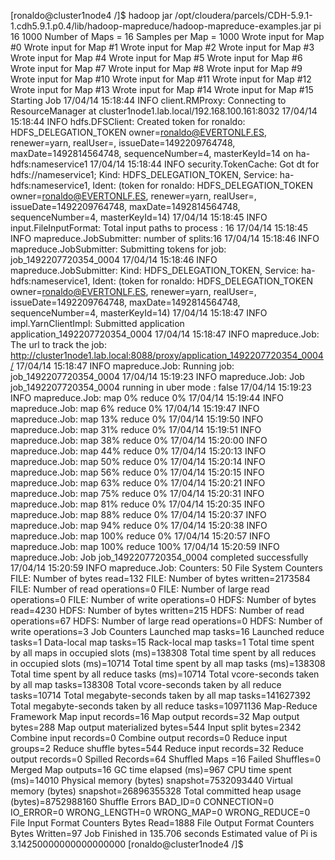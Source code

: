 [ronaldo@cluster1node4 /]$ hadoop jar /opt/cloudera/parcels/CDH-5.9.1-1.cdh5.9.1.p0.4/lib/hadoop-mapreduce/hadoop-mapreduce-examples.jar pi 16 1000
Number of Maps  = 16
Samples per Map = 1000
Wrote input for Map #0
Wrote input for Map #1
Wrote input for Map #2
Wrote input for Map #3
Wrote input for Map #4
Wrote input for Map #5
Wrote input for Map #6
Wrote input for Map #7
Wrote input for Map #8
Wrote input for Map #9
Wrote input for Map #10
Wrote input for Map #11
Wrote input for Map #12
Wrote input for Map #13
Wrote input for Map #14
Wrote input for Map #15
Starting Job
17/04/14 15:18:44 INFO client.RMProxy: Connecting to ResourceManager at cluster1node1.lab.local/192.168.100.161:8032
17/04/14 15:18:44 INFO hdfs.DFSClient: Created token for ronaldo: HDFS_DELEGATION_TOKEN owner=ronaldo@EVERTONLF.ES, renewer=yarn, realUser=, issueDate=1492209764748, maxDate=1492814564748, sequenceNumber=4, masterKeyId=14 on ha-hdfs:nameservice1
17/04/14 15:18:44 INFO security.TokenCache: Got dt for hdfs://nameservice1; Kind: HDFS_DELEGATION_TOKEN, Service: ha-hdfs:nameservice1, Ident: (token for ronaldo: HDFS_DELEGATION_TOKEN owner=ronaldo@EVERTONLF.ES, renewer=yarn, realUser=, issueDate=1492209764748, maxDate=1492814564748, sequenceNumber=4, masterKeyId=14)
17/04/14 15:18:45 INFO input.FileInputFormat: Total input paths to process : 16
17/04/14 15:18:45 INFO mapreduce.JobSubmitter: number of splits:16
17/04/14 15:18:46 INFO mapreduce.JobSubmitter: Submitting tokens for job: job_1492207720354_0004
17/04/14 15:18:46 INFO mapreduce.JobSubmitter: Kind: HDFS_DELEGATION_TOKEN, Service: ha-hdfs:nameservice1, Ident: (token for ronaldo: HDFS_DELEGATION_TOKEN owner=ronaldo@EVERTONLF.ES, renewer=yarn, realUser=, issueDate=1492209764748, maxDate=1492814564748, sequenceNumber=4, masterKeyId=14)
17/04/14 15:18:47 INFO impl.YarnClientImpl: Submitted application application_1492207720354_0004
17/04/14 15:18:47 INFO mapreduce.Job: The url to track the job: http://cluster1node1.lab.local:8088/proxy/application_1492207720354_0004/
17/04/14 15:18:47 INFO mapreduce.Job: Running job: job_1492207720354_0004
17/04/14 15:19:23 INFO mapreduce.Job: Job job_1492207720354_0004 running in uber mode : false
17/04/14 15:19:23 INFO mapreduce.Job:  map 0% reduce 0%
17/04/14 15:19:44 INFO mapreduce.Job:  map 6% reduce 0%
17/04/14 15:19:47 INFO mapreduce.Job:  map 13% reduce 0%
17/04/14 15:19:50 INFO mapreduce.Job:  map 31% reduce 0%
17/04/14 15:19:51 INFO mapreduce.Job:  map 38% reduce 0%
17/04/14 15:20:00 INFO mapreduce.Job:  map 44% reduce 0%
17/04/14 15:20:13 INFO mapreduce.Job:  map 50% reduce 0%
17/04/14 15:20:14 INFO mapreduce.Job:  map 56% reduce 0%
17/04/14 15:20:15 INFO mapreduce.Job:  map 63% reduce 0%
17/04/14 15:20:21 INFO mapreduce.Job:  map 75% reduce 0%
17/04/14 15:20:31 INFO mapreduce.Job:  map 81% reduce 0%
17/04/14 15:20:35 INFO mapreduce.Job:  map 88% reduce 0%
17/04/14 15:20:37 INFO mapreduce.Job:  map 94% reduce 0%
17/04/14 15:20:38 INFO mapreduce.Job:  map 100% reduce 0%
17/04/14 15:20:57 INFO mapreduce.Job:  map 100% reduce 100%
17/04/14 15:20:59 INFO mapreduce.Job: Job job_1492207720354_0004 completed successfully
17/04/14 15:20:59 INFO mapreduce.Job: Counters: 50
        File System Counters
                FILE: Number of bytes read=132
                FILE: Number of bytes written=2173584
                FILE: Number of read operations=0
                FILE: Number of large read operations=0
                FILE: Number of write operations=0
                HDFS: Number of bytes read=4230
                HDFS: Number of bytes written=215
                HDFS: Number of read operations=67
                HDFS: Number of large read operations=0
                HDFS: Number of write operations=3
        Job Counters
                Launched map tasks=16
                Launched reduce tasks=1
                Data-local map tasks=15
                Rack-local map tasks=1
                Total time spent by all maps in occupied slots (ms)=138308
                Total time spent by all reduces in occupied slots (ms)=10714
                Total time spent by all map tasks (ms)=138308
                Total time spent by all reduce tasks (ms)=10714
                Total vcore-seconds taken by all map tasks=138308
                Total vcore-seconds taken by all reduce tasks=10714
                Total megabyte-seconds taken by all map tasks=141627392
                Total megabyte-seconds taken by all reduce tasks=10971136
        Map-Reduce Framework
                Map input records=16
                Map output records=32
                Map output bytes=288
                Map output materialized bytes=544
                Input split bytes=2342
                Combine input records=0
                Combine output records=0
                Reduce input groups=2
                Reduce shuffle bytes=544
                Reduce input records=32
                Reduce output records=0
                Spilled Records=64
                Shuffled Maps =16
                Failed Shuffles=0
                Merged Map outputs=16
                GC time elapsed (ms)=967
                CPU time spent (ms)=14010
                Physical memory (bytes) snapshot=7532093440
                Virtual memory (bytes) snapshot=26896355328
                Total committed heap usage (bytes)=8752988160
        Shuffle Errors
                BAD_ID=0
                CONNECTION=0
                IO_ERROR=0
                WRONG_LENGTH=0
                WRONG_MAP=0
                WRONG_REDUCE=0
        File Input Format Counters
                Bytes Read=1888
        File Output Format Counters
                Bytes Written=97
Job Finished in 135.706 seconds
Estimated value of Pi is 3.14250000000000000000
[ronaldo@cluster1node4 /]$
